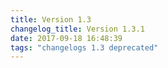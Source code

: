 ```yaml
---
title: Version 1.3
changelog_title: Version 1.3.1
date: 2017-09-18 16:48:39 
tags: "changelogs 1.3 deprecated"
---
```


<script src="https://gist.github.com/spinnaker-release/021ff67e0ef7a4e1b271e0ea4344b3b4.js"></script>
